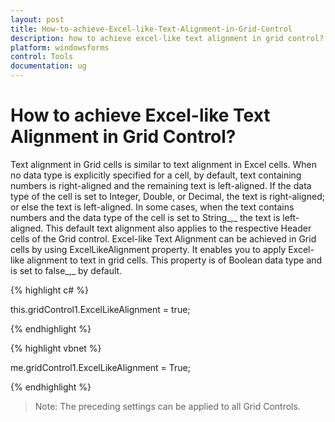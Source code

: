 ```yaml
---
layout: post
title: How-to-achieve-Excel-like-Text-Alignment-in-Grid-Control
description: how to achieve excel-like text alignment in grid control?
platform: windowsforms
control: Tools
documentation: ug
---
```


# How to achieve Excel-like Text Alignment in Grid Control?

Text alignment in Grid cells is similar to text alignment in Excel cells. When no data type is explicitly specified for a cell, by default, text containing numbers is right-aligned and the remaining text is left-aligned. If the data type of the cell is set to Integer, Double, or Decimal, the text is right-aligned; or else the text is left-aligned. In some cases, when the text contains numbers and the data type of the cell is set to String_,_ the text is left-aligned. This default text alignment also applies to the respective Header cells of the Grid control. Excel-like Text Alignment can be achieved in Grid cells by using ExcelLikeAlignment property. It enables you to apply Excel-like alignment to text in grid cells. This property is of Boolean data type and is set to false_,_ by default.



{% highlight c# %}



this.gridControl1.ExcelLikeAlignment = true;


{% endhighlight %}

{% highlight vbnet %}



me.gridControl1.ExcelLikeAlignment = True;


{% endhighlight %}

> Note: The preceding settings can be applied to all Grid Controls.

